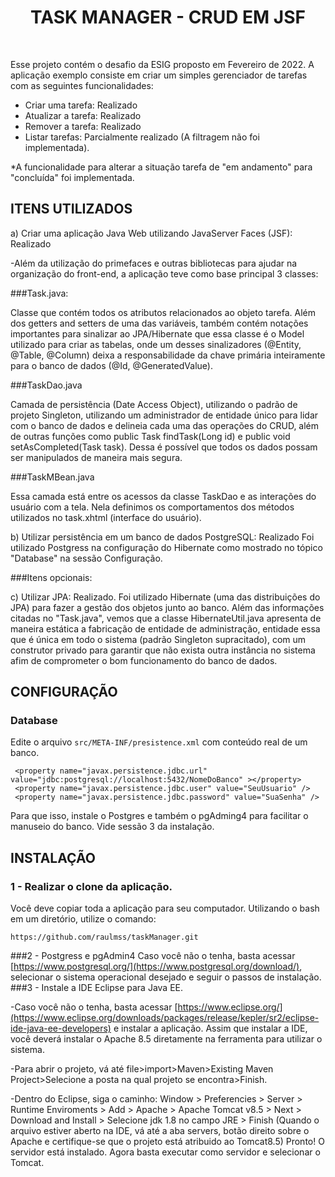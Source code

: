 <p align="center">
    <h1 align="center">TASK MANAGER - CRUD EM JSF</h1>
    <br>
</p>

Esse projeto contém o desafio da ESIG proposto em Fevereiro de 2022.
A aplicação exemplo consiste em criar um simples gerenciador de tarefas
com as seguintes funcionalidades:
- Criar uma tarefa: Realizado
- Atualizar a tarefa: Realizado
- Remover a tarefa: Realizado
- Listar tarefas: Parcialmente realizado (A filtragem não foi implementada).

*A funcionalidade para alterar a situação tarefa de "em andamento" para "concluída" foi implementada.

ITENS UTILIZADOS
------------

a) Criar uma aplicação Java Web utilizando JavaServer Faces (JSF): Realizado

-Além da utilização do primefaces e outras bibliotecas para ajudar na organização do front-end, a aplicação teve como base principal 3 classes:

###Task.java:

Classe que contém todos os atributos relacionados ao objeto tarefa. Além dos getters and setters de uma das variáveis, também contém notações importantes
para sinalizar ao JPA/Hibernate que essa classe é o Model utilizado para criar as tabelas, onde um desses sinalizadores (@Entity, @Table, @Column) deixa a responsabilidade da chave primária inteiramente para o banco de dados (@Id, @GeneratedValue).

###TaskDao.java

Camada de persistência (Date Access Object), utilizando o padrão de projeto Singleton, utilizando um administrador de entidade único para lidar com o banco de dados
e delineia cada uma das operações do CRUD, além de outras funções como public Task findTask(Long id) e public void setAsCompleted(Task task). Dessa é possível
que todos os dados possam ser manipulados de maneira mais segura.

###TaskMBean.java

Essa camada está entre os acessos da classe TaskDao e as interações do usuário com a tela. Nela definimos os comportamentos dos métodos utilizados no task.xhtml (interface do usuário).

b) Utilizar persistência em um banco de dados PostgreSQL: Realizado
Foi utilizado Postgress na configuração do Hibernate como mostrado no tópico "Database" na sessão Configuração.

###Itens opcionais:

c) Utilizar JPA: Realizado.
Foi utilizado Hibernate (uma das distribuições do JPA) para fazer a gestão dos objetos junto ao banco. Além das informações citadas no "Task.java", vemos que a classe 
HibernateUtil.java apresenta de maneira estática a fabricação de entidade de administração, entidade essa que é única em todo o sistema (padrão Singleton supracitado), com um
construtor privado para garantir que não exista outra instância no sistema afim de comprometer o bom funcionamento do banco de dados.



CONFIGURAÇÃO
-------------
### Database

Edite o arquivo `src/META-INF/presistence.xml` com conteúdo real de um banco.

``` 
 <property name="javax.persistence.jdbc.url" value="jdbc:postgresql://localhost:5432/NomeDoBanco" ></property>
 <property name="javax.persistence.jdbc.user" value="SeuUsuario" />
 <property name="javax.persistence.jdbc.password" value="SuaSenha" />
```
Para que isso, instale o Postgres e também o pgAdming4 para facilitar o manuseio do banco.
Vide sessão 3 da instalação.

INSTALAÇÃO
-------------
### 1 - Realizar o clone da aplicação.
Você deve copiar toda a aplicação para seu computador.
Utilizando o bash em um diretório, utilize o comando:
~~~
https://github.com/raulmss/taskManager.git
~~~

###2 - Postgress e pgAdmin4
Caso você não o tenha, basta acessar [https://www.postgresql.org/](https://www.postgresql.org/download/), selecionar o sistema operacional desejado e seguir o passos de instalação.
###3 - Instale a IDE Eclipse para Java EE.

-Caso você não o tenha, basta acessar [https://www.eclipse.org/](https://www.eclipse.org/downloads/packages/release/kepler/sr2/eclipse-ide-java-ee-developers) e instalar a aplicação.
Assim que instalar a IDE, você deverá instalar o Apache 8.5 diretamente na ferramenta para utilizar o sistema.

-Para abrir o projeto, vá até file>import>Maven>Existing Maven Project>Selecione a posta na qual projeto se encontra>Finish.

-Dentro do Eclipse, siga o caminho:
Window > Preferencies > Server > Runtime Enviroments > Add > Apache > Apache Tomcat v8.5 > Next > Download and Install > Selecione jdk 1.8 no campo JRE > Finish
(Quando o arquivo estiver aberto na IDE, vá até a aba servers, botão direito sobre o Apache e certifique-se que o projeto está atribuido ao Tomcat8.5)
Pronto! O servidor está instalado.
Agora basta executar como servidor e selecionar o Tomcat.


